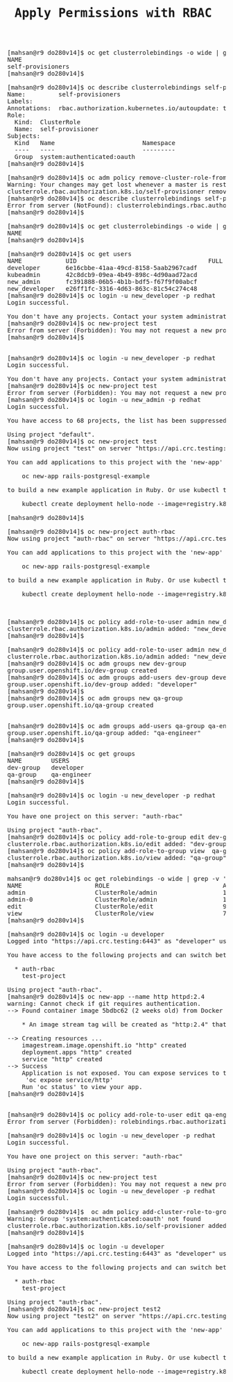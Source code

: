 <pre>

<h1> Apply Permissions with RBAC               </h1>


[mahsan@r9 do280v14]$ oc get clusterrolebindings -o wide | grep -E 'ROLE|self-provisioner'
NAME                                                                        ROLE                                                                                    AGE    USE                  GROUPS                                         SERVICEACCOUNTS
self-provisioners                                                           ClusterRole/self-provisioner                                                            211d                        system:authenticated:oauth
[mahsan@r9 do280v14]$

[mahsan@r9 do280v14]$ oc describe clusterrolebindings self-provisioners
Name:         self-provisioners
Labels:       <none>
Annotations:  rbac.authorization.kubernetes.io/autoupdate: true
Role:
  Kind:  ClusterRole
  Name:  self-provisioner
Subjects:
  Kind   Name                        Namespace
  ----   ----                        ---------
  Group  system:authenticated:oauth
[mahsan@r9 do280v14]$

[mahsan@r9 do280v14]$ oc adm policy remove-cluster-role-from-group self-provisioner system:authenticated:oauth
Warning: Your changes may get lost whenever a master is restarted, unless you prevent reconciliation of this rolebinding using the following command: oc annotate clusterrolebinding.rbac self-provisioners 'rbac.authorization.kubernetes.io/autoupdate=false' --overwrite
clusterrole.rbac.authorization.k8s.io/self-provisioner removed: "system:authenticated:oauth"
[mahsan@r9 do280v14]$ oc describe clusterrolebindings self-provisioners
Error from server (NotFound): clusterrolebindings.rbac.authorization.k8s.io "self-provisioners" not found
[mahsan@r9 do280v14]$

[mahsan@r9 do280v14]$ oc get clusterrolebindings -o wide | grep -E 'ROLE|self-provisioner'
NAME                                                                        ROLE                                                                                    AGE    USERS                                                            GROUPS                                         SERVICEACCOUNTS
[mahsan@r9 do280v14]$

[mahsan@r9 do280v14]$ oc get users
NAME            UID                                    FULL NAME   IDENTITIES
developer       6e16cbbe-41aa-49cd-8158-5aab2967cadf               developer:developer
kubeadmin       42c8dcb9-09ea-4b49-898c-4d90aad72acd               developer:kubeadmin
new_admin       fc391888-06b5-4b1b-bdf5-f67f9f00abcf               myusers:new_admin
new_developer   e26ff1fc-3316-4d63-863c-81c54c274c48               myusers:new_developer
[mahsan@r9 do280v14]$ oc login -u new_developer -p redhat
Login successful.

You don't have any projects. Contact your system administrator to request a project.
[mahsan@r9 do280v14]$ oc new-project test
Error from server (Forbidden): You may not request a new project via this API.
[mahsan@r9 do280v14]$


[mahsan@r9 do280v14]$ oc login -u new_developer -p redhat
Login successful.

You don't have any projects. Contact your system administrator to request a project.
[mahsan@r9 do280v14]$ oc new-project test
Error from server (Forbidden): You may not request a new project via this API.
[mahsan@r9 do280v14]$ oc login -u new_admin -p redhat
Login successful.

You have access to 68 projects, the list has been suppressed. You can list all projects with 'oc projects'

Using project "default".
[mahsan@r9 do280v14]$ oc new-project test
Now using project "test" on server "https://api.crc.testing:6443".

You can add applications to this project with the 'new-app' command. For example, try:

    oc new-app rails-postgresql-example

to build a new example application in Ruby. Or use kubectl to deploy a simple Kubernetes application:

    kubectl create deployment hello-node --image=registry.k8s.io/e2e-test-images/agnhost:2.43 -- /agnhost serve-hostname

[mahsan@r9 do280v14]$

[mahsan@r9 do280v14]$ oc new-project auth-rbac
Now using project "auth-rbac" on server "https://api.crc.testing:6443".

You can add applications to this project with the 'new-app' command. For example, try:

    oc new-app rails-postgresql-example

to build a new example application in Ruby. Or use kubectl to deploy a simple Kubernetes application:

    kubectl create deployment hello-node --image=registry.k8s.io/e2e-test-images/agnhost:2.43 -- /agnhost serve-hostname



[mahsan@r9 do280v14]$ oc policy add-role-to-user admin new_developer
clusterrole.rbac.authorization.k8s.io/admin added: "new_developer"
[mahsan@r9 do280v14]$

[mahsan@r9 do280v14]$ oc policy add-role-to-user admin new_developer
clusterrole.rbac.authorization.k8s.io/admin added: "new_developer"
[mahsan@r9 do280v14]$ oc adm groups new dev-group
group.user.openshift.io/dev-group created
[mahsan@r9 do280v14]$ oc adm groups add-users dev-group developer
group.user.openshift.io/dev-group added: "developer"
[mahsan@r9 do280v14]$
[mahsan@r9 do280v14]$ oc adm groups new qa-group
group.user.openshift.io/qa-group created


[mahsan@r9 do280v14]$ oc adm groups add-users qa-group qa-engineer
group.user.openshift.io/qa-group added: "qa-engineer"
[mahsan@r9 do280v14]$

[mahsan@r9 do280v14]$ oc get groups
NAME        USERS
dev-group   developer
qa-group    qa-engineer
[mahsan@r9 do280v14]$

[mahsan@r9 do280v14]$ oc login -u new_developer -p redhat
Login successful.

You have one project on this server: "auth-rbac"

Using project "auth-rbac".
[mahsan@r9 do280v14]$ oc policy add-role-to-group edit dev-group
clusterrole.rbac.authorization.k8s.io/edit added: "dev-group"
[mahsan@r9 do280v14]$ oc policy add-role-to-group view  qa-group
clusterrole.rbac.authorization.k8s.io/view added: "qa-group"
[mahsan@r9 do280v14]$

mahsan@r9 do280v14]$ oc get rolebindings -o wide | grep -v '^system:'
NAME                    ROLE                               AGE   USERS           GROUPS                             SERVICEACCOUNTS
admin                   ClusterRole/admin                  11m   new_admin
admin-0                 ClusterRole/admin                  11m   new_developer
edit                    ClusterRole/edit                   98s                   dev-group
view                    ClusterRole/view                   78s                   qa-group
[mahsan@r9 do280v14]$

[mahsan@r9 do280v14]$ oc login -u developer
Logged into "https://api.crc.testing:6443" as "developer" using existing credentials.

You have access to the following projects and can switch between them with 'oc project <projectname>':

  * auth-rbac
    test-project

Using project "auth-rbac".
[mahsan@r9 do280v14]$ oc new-app --name http httpd:2.4
warning: Cannot check if git requires authentication.
--> Found container image 5bdbc62 (2 weeks old) from Docker Hub for "httpd:2.4"

    * An image stream tag will be created as "http:2.4" that will track this image

--> Creating resources ...
    imagestream.image.openshift.io "http" created
    deployment.apps "http" created
    service "http" created
--> Success
    Application is not exposed. You can expose services to the outside world by executing one or more of the commands below:
     'oc expose service/http'
    Run 'oc status' to view your app.
[mahsan@r9 do280v14]$


[mahsan@r9 do280v14]$ oc policy add-role-to-user edit qa-engineer
Error from server (Forbidden): rolebindings.rbac.authorization.k8s.io is forbidden: User "developer" cannot list resource "rolebindings" in API group "rbac.authorization.k8s.io" in the namespace "auth-rbac"

[mahsan@r9 do280v14]$ oc login -u new_developer -p redhat
Login successful.

You have one project on this server: "auth-rbac"

Using project "auth-rbac".
[mahsan@r9 do280v14]$ oc new-project test
Error from server (Forbidden): You may not request a new project via this API.
[mahsan@r9 do280v14]$ oc login -u new_developer -p redhat
Login successful.

[mahsan@r9 do280v14]$  oc adm policy add-cluster-role-to-group --rolebinding-name self-provisioners self-provisioner system:authenticated:oauth
Warning: Group 'system:authenticated:oauth' not found
clusterrole.rbac.authorization.k8s.io/self-provisioner added: "system:authenticated:oauth"
[mahsan@r9 do280v14]$

[mahsan@r9 do280v14]$ oc login -u developer
Logged into "https://api.crc.testing:6443" as "developer" using existing credentials.

You have access to the following projects and can switch between them with 'oc project <projectname>':

  * auth-rbac
    test-project

Using project "auth-rbac".
[mahsan@r9 do280v14]$ oc new-project test2
Now using project "test2" on server "https://api.crc.testing:6443".

You can add applications to this project with the 'new-app' command. For example, try:

    oc new-app rails-postgresql-example

to build a new example application in Ruby. Or use kubectl to deploy a simple Kubernetes application:

    kubectl create deployment hello-node --image=registry.k8s.io/e2e-test-images/agnhost:2.43 -- /agnhost serve-hostname








</pre>



